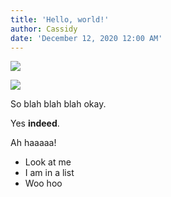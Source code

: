 ```yaml
---
title: 'Hello, world!'
author: Cassidy
date: 'December 12, 2020 12:00 AM'
---
```

![](/images/glengarrybob.jpg)

![](/images/shoes.jpg)

So blah blah blah okay.

Yes **indeed**.

Ah haaaaa!

* Look at me
* I am in a list
* Woo hoo
